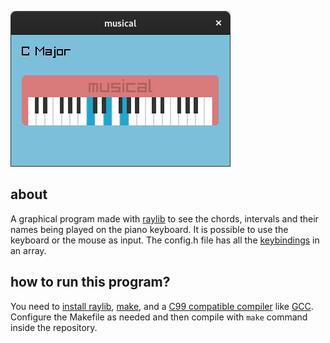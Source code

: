 ![musical.png](musical.png)

[1]: https://www.raylib.com
[2]: https://github.com/raysan5/raylib/blob/master/README.md#build-and-installation
[3]: https://en.wikipedia.org/wiki/Make_(software)
[4]: https://en.wikipedia.org/wiki/C99#Implementations
[5]: https://gcc.gnu.org

about
-----

A graphical program made with [raylib][1] to see the chords, intervals
and their names being played on the piano keyboard. It is possible to
use the keyboard or the mouse as input. The config.h file has all the
[keybindings](config.h#L13-L50) in an array.

how to run this program?
------------------------

You need to [install raylib][2], [make][3], and a [C99 compatible
compiler][4] like [GCC][5]. Configure the Makefile as needed and then
compile with `make` command inside the repository.
